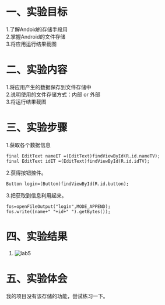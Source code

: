 # 一、实验目标

1.了解Andoid的存储手段用    
2.掌握Android的文件存储    
3.将应用运行结果截图   
 
# 二、实验内容
1.将应用产生的数据保存到文件存储中    
2.说明使用的文件存储方式：内部 or 外部    
3.将运行结果截图  


# 三、实验步骤
1.获取各个数据信息  
```
final EditText nameET =(EditText)findViewById(R.id.nameTV);
final EditText idET =(EditText)findViewById(R.id.idTV);
```
2.获得按钮控件。    
```
Button login=(Button)findViewById(R.id.button);
``` 
3.把获取到信息利用起来。    
```
fos=openFileOutput("login",MODE_APPEND);
fos.write((name+" "+id+" ").getBytes());
```
# 四、实验结果
1. ![lab5](https://github.com/LHX98/android-labs-2020/blob/master/students/net1814080903131/lab1-5/lab5.PNG)
# 五、实验体会
  我的项目没有该存储的功能，尝试练习一下。
